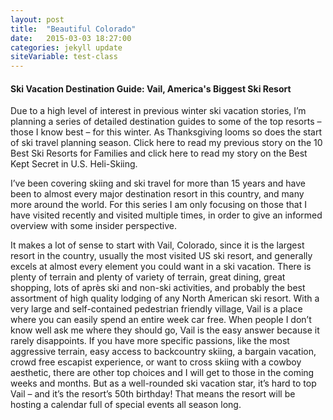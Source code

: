 ```yaml
---
layout: post
title:  "Beautiful Colorado"
date:   2015-03-03 18:27:00
categories: jekyll update
siteVariable: test-class
---
```


<h4>Ski Vacation Destination Guide: Vail, America's Biggest Ski Resort</h4>
<!-- <img scr="../images/01.jpg" alt="colorado"> -->
Due to a high level of interest in previous winter ski vacation stories, I’m planning a series of detailed destination guides to some of the top resorts – those I know best – for this winter. As Thanksgiving looms so does the start of ski travel planning season. Click here to read my previous story on the 10 Best Ski Resorts for Families and click here to read my story on the Best Kept Secret in U.S. Heli-Skiing.

I’ve been covering skiing and ski travel for more than 15 years and have been to almost every major destination resort in this country, and many more around the world. For this series I am only focusing on those that I have visited recently and visited multiple times, in order to give an informed overview with some insider perspective.

It makes a lot of sense to start with Vail, Colorado, since it is the largest resort in the country, usually the most visited US ski resort, and generally excels at almost every element you could want in a ski vacation. There is plenty of terrain and plenty of variety of terrain, great dining, great shopping, lots of après ski and non-ski activities, and probably the best assortment of high quality lodging of any North American ski resort. With a very large and self-contained pedestrian friendly village, Vail is a place where you can easily spend an entire week car free. When people I don’t know well ask me where they should go, Vail is the easy answer because it rarely disappoints. If you have more specific passions, like the most aggressive terrain, easy access to backcountry skiing, a bargain vacation, crowd free escapist experience, or want to cross skiing with a cowboy aesthetic, there are other top choices and I will get to those in the coming weeks and months. But as a well-rounded ski vacation star, it’s hard to top Vail – and it’s the resort’s 50th birthday! That means the resort will be hosting a calendar full of special events all season long.


<!-- You’ll find this post in your `_posts` directory. Go ahead and edit it and re-build the site to see your changes. You can rebuild the site in many different ways, but the most common way is to run `jekyll serve`, which launches a web server and auto-regenerates your site when a file is updated.

To add new posts, simply add a file in the `_posts` directory that follows the convention `YYYY-MM-DD-name-of-post.ext` and includes the necessary front matter. Take a look at the source for this post to get an idea about how it works.

Jekyll also offers powerful support for code snippets: -->

<!-- {% highlight ruby %}
def print_hi(name)
  puts "Hi, #{name}"
end
print_hi('Tom')
#=> prints 'Hi, Tom' to STDOUT.
{% endhighlight %} -->

<!-- Check out the [Jekyll docs][jekyll] for more info on how to get the most out of Jekyll. File all bugs/feature requests at [Jekyll’s GitHub repo][jekyll-gh]. If you have questions, you can ask them on [Jekyll’s dedicated Help repository][jekyll-help].

[jekyll]:      http://jekyllrb.com
[jekyll-gh]:   https://github.com/jekyll/jekyll
[jekyll-help]: https://github.com/jekyll/jekyll-help -->
